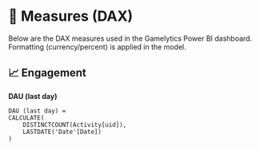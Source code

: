 # 🧠 Measures (DAX)

Below are the DAX measures used in the Gamelytics Power BI dashboard.  
Formatting (currency/percent) is applied in the model.

## 📈 Engagement
**DAU (last day)**
```DAX
DAU (last day) = 
CALCULATE(
    DISTINCTCOUNT(Activity[uid]),
    LASTDATE('Date'[Date])
)

